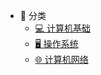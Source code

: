 - 📓 分类
  - [💻 计算机基础](computer-basics/README.md)
  - [🖥️ 操作系统](operating-system/README.md)
  - [🌐 计算机网络](computer-network/README.md)
